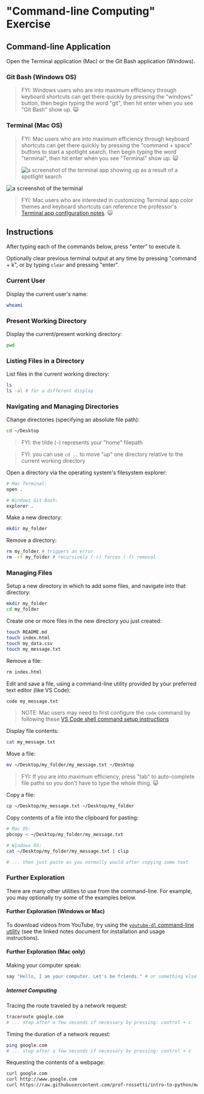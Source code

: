 # "Command-line Computing" Exercise

## Command-line Application

Open the Terminal application (Mac) or the Git Bash application (Windows). 

### Git Bash (Windows OS)

> FYI: Windows users who are into maximum efficiency through keyboard shortcuts can get there quickly by pressing the "windows" button, then begin typing the word "git", then hit enter when you see "Git Bash" show up. 😺

### Terminal (Mac OS) 

> FYI: Mac users who are into maximum efficiency through keyboard shortcuts can get there quickly by pressing the "command + space" buttons to start a spotlight search, then begin typing the word "terminal", then hit enter when you see "Terminal" show up. :smiley_cat:
>
> ![a screenshot of the terminal app showing up as a result of a spotlight search](/img/exercises/command-line-computing/mac-shortcut.png)

![a screenshot of the terminal](/img/exercises/command-line-computing/mac-terminal.png)

> FYI: Mac users who are interested in customizing Terminal app color themes and keyboard shortcuts can reference the professor's [Terminal app configuration notes](mac-terminal-config.md). :smiley_cat:




## Instructions

After typing each of the commands below, press "enter" to execute it.

Optionally clear previous terminal output at any time by pressing "command + k", or by typing `clear` and pressing "enter".

### Current User

Display the current user's name:

```sh
whoami
```

### Present Working Directory

Display the current/present working directory:

```sh
pwd
```

### Listing Files in a Directory

List files in the current working directory:

```sh
ls
ls -al # for a different display
```

### Navigating and Managing Directories

Change directories (specifying an absolute file path):

```sh
cd ~/Desktop
```

> FYI: the tilde (`~`) represents your "home" filepath

> FYI: you can use `cd ..` to move "up" one directory relative to the current working directory

Open a directory via the operating system's filesystem explorer:

```sh
# Mac Terminal:
open .

# Windows Git Bash:
explorer .
```

Make a new directory:

```sh
mkdir my_folder
```

Remove a directory:

```sh
rm my_folder # triggers an error
rm -rf my_folder # recursively (-r) forces (-f) removal
```

### Managing Files

Setup a new directory in which to add some files, and navigate into that directory:

```sh
mkdir my_folder
cd my_folder
```

Create one or more files in the new directory you just created:

```sh
touch README.md
touch index.html
touch my_data.csv
touch my_message.txt
```

Remove a file:

```sh
rm index.html
```

Edit and save a file, using a command-line utility provided by your preferred text editor (like VS Code):

```sh
code my_message.txt 
```

> NOTE: Mac users may need to first configure the `code` command by following these [VS Code shell command setup instructions](/notes/devtools/vs-code.md#shell-commands)

Display file contents:

```sh
cat my_message.txt
```

Move a file:

```sh
mv ~/Desktop/my_folder/my_message.txt ~/Desktop
```

> FYI: If you are into maximum efficiency, press "tab" to auto-complete file paths so you don't have to type the whole thing. :smiley_cat:

Copy a file:

```sh
cp ~/Desktop/my_message.txt ~/Desktop/my_folder
```

Copy contents of a file into the clipboard for pasting:

```sh
# Mac OS:
pbcopy < ~/Desktop/my_folder/my_message.txt

# Windows OS:
cat ~/Desktop/my_folder/my_message.txt | clip

# ... then just paste as you normally would after copying some text
```


### Further Exploration

There are many other utilities to use from the command-line. For example, you may optionally try some of the examples below.


#### Further Exploration (Windows or Mac)

To download videos from YouTube, try using the [`youtube-dl` command-line utility](/notes/clis/youtube-dl.md) (see the linked notes document for installation and usage instructions).

#### Further Exploration (Mac only)


Making your computer speak:

```sh
say "Hello, I am your computer. Let's be friends." # or something else polite and appropriate
```

##### Internet Computing

Tracing the route traveled by a network request:

```sh
traceroute google.com
# ... stop after a few seconds if necessary by pressing: control + c
```

Timing the duration of a network request:

```sh
ping google.com
# ... stop after a few seconds if necessary by pressing: control + c
```

Requesting the contents of a webpage:

```sh
curl google.com
curl http://www.google.com
curl https://raw.githubusercontent.com/prof-rossetti/intro-to-python/master/data/products.json
```
